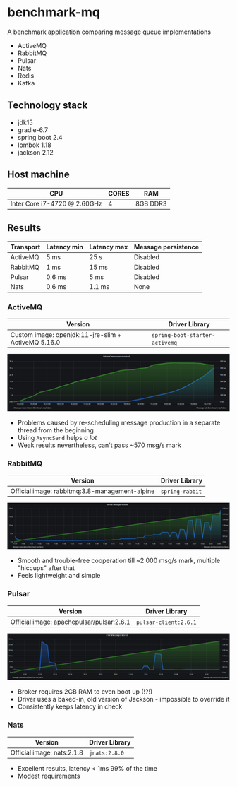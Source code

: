 # benchmark-mq
A benchmark application comparing message queue implementations
* ActiveMQ
* RabbitMQ
* Pulsar
* Nats
* Redis
* Kafka

## Technology stack
* jdk15
* gradle-6.7
* spring boot 2.4
* lombok 1.18
* jackson 2.12

## Host machine
| CPU                               | CORES   | RAM        |
| --------------------------------- | ------  | ---------- |
| Inter Core i7-4720 @ 2.60GHz      | 4       | 8GB DDR3   |

## Results
| Transport      | Latency min      | Latency max | Message persistence |
| -------------- | ---------------- | ----------- | ------------------- |
| ActiveMQ       | 5 ms             | 25 s        | Disabled            |
| RabbitMQ       | 1 ms             | 15 ms       | Disabled            |
| Pulsar         | 0.6 ms           | 5 ms        | Disabled            |
| Nats           | 0.6 ms           | 1.1 ms      | None                |

### ActiveMQ
| Version                                             | Driver Library                       |
| --------------------------------------------------- | -----------------------------------  |
| Custom image: openjdk:11-jre-slim + ActiveMQ 5.16.0 | `spring-boot-starter-activemq`       |


![ActiveMQ message performance chart](doc/img/active-mq.png "ActiveMQ message performance chart")

- Problems caused by re-scheduling message production in a separate thread from the beginning
- Using `AsyncSend` helps *a lot*
- Weak results nevertheless, can't pass ~570 msg/s mark

### RabbitMQ
| Version                                        | Driver Library        |
| ---------------------------------------------- | --------------------  |
| Official image: rabbitmq:3.8-management-alpine | `spring-rabbit`       |

![RabbitMQ message performance chart](doc/img/rabbit-mq.png "RabbitMQ message performance chart")

- Smooth and trouble-free cooperation till ~2 000 msg/s mark, multiple "hiccups" after that
- Feels lightweight and simple

### Pulsar
| Version                                   | Driver Library          |
| ----------------------------------------- | ----------------------  |
| Official image: apachepulsar/pulsar:2.6.1 | `pulsar-client:2.6.1`   |

![Pulsar message performance chart](doc/img/pulsar.png "Pulsar message performance chart")

- Broker requires 2GB RAM to even boot up (!?!)
- Driver uses a baked-in, old version of Jackson - impossible to override it
- Consistently keeps latency in check

### Nats
| Version                               | Driver Library      |
| ------------------------------------- | ------------------  |
| Official image: nats:2.1.8            | `jnats:2.8.0`       |

- Excellent results, latency < 1ms 99% of the time
- Modest requirements

